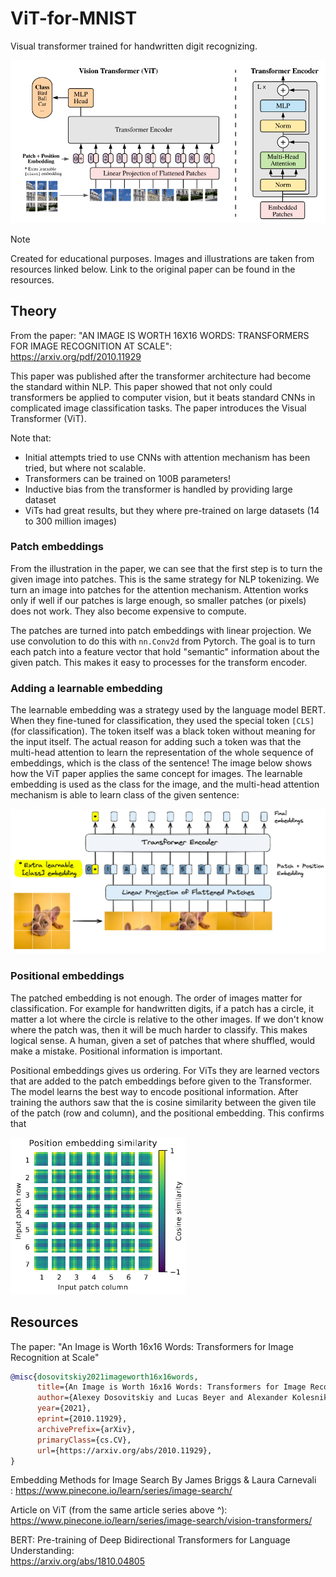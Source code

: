 # ViT-for-MNIST

Visual transformer trained for handwritten digit recognizing. 

![image](./assets/ViT_overview.png)

> [!NOTE]
>
> Created for educational purposes. Images and illustrations are taken from resources linked below. 
> Link to the original paper can be found in the resources. 


## Theory 

From the paper: "AN IMAGE IS WORTH 16X16 WORDS:  TRANSFORMERS FOR IMAGE RECOGNITION AT SCALE": <br>
https://arxiv.org/pdf/2010.11929 

This paper was published after the transformer architecture had become the standard within NLP. This paper showed that not only could transformers be applied to computer vision, but it beats standard CNNs in complicated image classification tasks. The paper introduces the Visual Transformer (ViT). 

Note that: 
- Initial attempts tried to use CNNs with attention mechanism has been tried, but where not scalable. 
- Transformers can be trained on 100B parameters! 
- Inductive bias from the transformer is handled by providing large dataset 
- ViTs had great results, but they where pre-trained on large datasets (14 to 300 million images)


### Patch embeddings 

From the illustration in the paper, we can see that the first step is to turn the given image into patches. 
This is the same strategy for NLP tokenizing. We turn an image into patches for the attention mechanism. 
Attention works only if well if our patches is large enough, so smaller patches (or pixels) does not work. They also become expensive to compute. 

The patches are turned into patch embeddings with linear projection. We use convolution to do this with `nn.Conv2d` from Pytorch. The goal is to turn each patch into a feature vector that hold "semantic" information about the given patch. This makes it easy to processes for the transform encoder. 


### Adding a learnable embedding

The learnable embedding was a strategy used by the language model BERT. When they fine-tuned for classification, they used the special token `[CLS]` (for classification). The token itself was a black token without meaning for the input itself. The actual reason for adding such a token was that the multi-head attention to learn the representation of the whole sequence of embeddings, which is the class of the sentence! The image below shows how the ViT paper applies the same concept for images. The learnable embedding is used as the class for the image, and the multi-head attention mechanism is able to learn class of the given sentence:

![image](./assets/learnable_embedding.png)

### Positional embeddings

The patched embedding is not enough. The order of images matter for classification. For example for handwritten digits, if a patch has a circle, it matter a lot where the circle is relative to the other images. If we don't know where the patch was, then it will be much harder to classify. This makes logical sense. A human, given a set of patches that where shuffled, would make a mistake. Positional information is important. 

Positional embeddings gives us ordering. For ViTs they are learned vectors that are added to the patch embeddings before given to the Transformer. The model learns the best way to encode positional information. After training the authors saw that the is cosine similarity between the given tile of the patch (row and column), and the positional embedding. This confirms that

![image](./assets/positional_embedding.png)


## Resources

The paper: "An Image is Worth 16x16 Words: Transformers for Image Recognition at Scale"

```bibtex
@misc{dosovitskiy2021imageworth16x16words,
      title={An Image is Worth 16x16 Words: Transformers for Image Recognition at Scale}, 
      author={Alexey Dosovitskiy and Lucas Beyer and Alexander Kolesnikov and Dirk Weissenborn and Xiaohua Zhai and Thomas Unterthiner and Mostafa Dehghani and Matthias Minderer and Georg Heigold and Sylvain Gelly and Jakob Uszkoreit and Neil Houlsby},
      year={2021},
      eprint={2010.11929},
      archivePrefix={arXiv},
      primaryClass={cs.CV},
      url={https://arxiv.org/abs/2010.11929}, 
}
```

Embedding Methods for Image Search By James Briggs & Laura Carnevali <br>:
https://www.pinecone.io/learn/series/image-search/

Article on ViT (from the same article series above ^): <br>
https://www.pinecone.io/learn/series/image-search/vision-transformers/


BERT: Pre-training of Deep Bidirectional Transformers for Language Understanding: <br>
https://arxiv.org/abs/1810.04805
